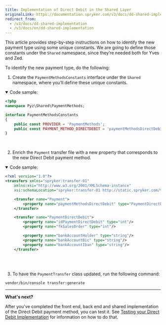 ```yaml
---
title: Implementation of Direct Debit in the Shared Layer
originalLink: https://documentation.spryker.com/v3/docs/dd-shared-implementation
redirect_from:
  - /v3/docs/dd-shared-implementation
  - /v3/docs/en/dd-shared-implementation
---
```


This article provides step-by-step instructions on how to identify the new payment type using some unique constants. We are going to define those constants under the `Shared` namespace, since they’re needed both for Yves and Zed.

To identify the new payment type, do the following:
1. Create the `PaymentMethodsConstants` interface under the `Shared` namespace, where you’ll define these unique constants.

<details open>
<summary>Code sample:</summary>
    
```php
<?php
namespace Pyz\Shared\PaymentMethods;

interface PaymentMethodsConstants
{
	public const PROVIDER = 'PaymentMethods';
	public const PAYMENT_METHOD_DIRECTDEBIT = 'paymentMethodsDirectDebit';
}
```

</br>
</details>

2. Enrich the `Payment` transfer file with a new property that corresponds to the new Direct Debit payment method.

<details open>
<summary>Code sample:</summary>

```xml
<?xml version="1.0"?>
<transfers xmlns="spryker:transfer-01"
    xmlns:xsi="http://www.w3.org/2001/XMLSchema-instance"
    xsi:schemaLocation="spryker:transfer-01 http://static.spryker.com/transfer-01.xsd">

    <transfer name="Payment">
        <property name="paymentMethodsDirectDebit" type="PaymentDirectDebit"/>
    </transfer>

    <transfer name="PaymentDirectDebit">
        <property name="idPaymentDirectDebit" type="int"/>
        <property name="fkSalesOrder" type="int"/>

        <property name="bankAccountHolder" type="string"/>
        <property name="bankAccountBic" type="string"/>
        <property name="bankAccountIban" type="string"/>
    </transfer>
```
    
</br>
</details>
</br>

3. To have the `PaymentTransfer` class updated, run the following command:

```bash
vendor/bin/console transfer:generate
```

***
**What's next?**

After you've completed the front end, back end and shared implementation of the Direct Debit payment method, you can test it. See [Testing your Direct Debit Implementation](/docs/scos/dev/developer-guides/202001.0/development-guide/back-end/data-manipulation/payment-methods/direct-debit-example-implementation/dd-test-impleme) for information on how to do that.

<!-- Last review date: Sep 27, 2019 --by Alexander Veselov, Yuliia Boiko-->
